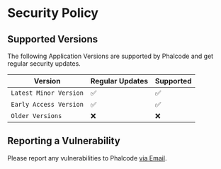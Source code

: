 # Security Policy

## Supported Versions

The following Application Versions are supported by Phalcode and get regular security updates.

| Version | Regular Updates | Supported |
| ------- | --------------- |---------- |
| ``Latest Minor Version``  | :white_check_mark: | :white_check_mark:  |
| ``Early Access Version``   | :white_check_mark: | :white_check_mark: |
| ``Older Versions``   | :x: | :x: |

## Reporting a Vulnerability
Please report any vulnerabilities to Phalcode [via Email](mailto:contact@phalco.de).
